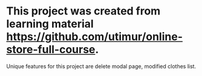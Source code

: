 # This project was created from learning material https://github.com/utimur/online-store-full-course.
Unique features for this project are delete modal page, modified clothes list.
